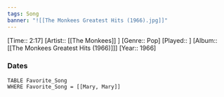```yaml
---
tags: Song  
banner: "![[The Monkees Greatest Hits (1966).jpg]]"
---
```

[Time:: 2:17]
[Artist:: [[The Monkees]] ]
[Genre:: Pop]
[Played:: ]
[Album:: [[The Monkees Greatest Hits (1966)]]]
[Year:: 1966]
### Dates
````dataview
TABLE Favorite_Song
WHERE Favorite_Song = [[Mary, Mary]]
````